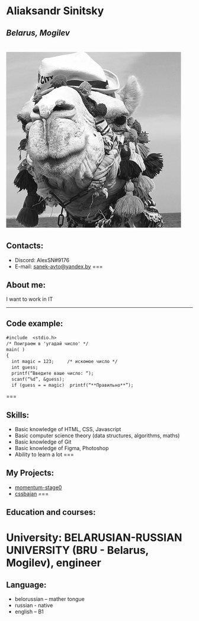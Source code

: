 # Aliaksandr Sinitsky
## _Belarus, Mogilev_
![MyAvatar](Avatar.jpg)
===
## Contacts:
-	Discord: AlexSN#9176
-	E-mail: sanek-avto@yandex.by
===
## About me:
I want to work in IT
_ _ _
## Code example:
```
#include  <stdio.h>
/* Поиграем в 'угадай число' */
main( )
{
  int magic = 123;     /* искомое число */
  int guess;
  printf(“Введите ваше число: “);
  scanf(“%d”, &guess);
  if (guess = = magic)  printf(“**Правильно**”);
```
===
## Skills:
* Basic knowledge of HTML, CSS, Javascript
* Basic computer science theory (data structures, algorithms, maths)
* Basic knowledge of Git 
* Basic knowledge of Figma, Photoshop
* Ability to learn a lot
===
## My Projects:
* [momentum-stage0](https://momentum-stage0.netlify.app)
* [cssbajan](https://sashasnky.github.io/cssBayan/cssBayan/index.html)
=== 
## Education and courses:
University: BELARUSIAN-RUSSIAN UNIVERSITY (BRU - Belarus, Mogilev), engineer
===
## Language:
*	belorussian – mather tongue
*	russian - native
*   english – B1 